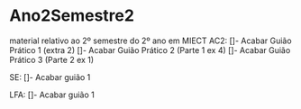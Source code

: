 # Ano2Semestre2
material relativo ao 2º semestre do 2º ano em MIECT
AC2:
[]- Acabar Guião Prático 1 (extra 2)
[]- Acabar Guião Prático 2 (Parte 1 ex 4)
[]- Acabar Guião Prático 3 (Parte 2 ex 1)

SE:
[]- Acabar guião 1

LFA:
[]- Acabar guião 1
